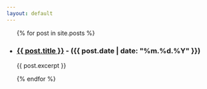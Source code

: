 ```yaml
---
layout: default
---
```


<ul>
  {% for post in site.posts %}
    <li>
      <h3><a href="{{ post.url }}">{{ post.title }}</a> - ({{ post.date | date: "%m.%d.%Y" }})</h3>
      <p>{{ post.excerpt }}</p>
    </li>
  {% endfor %}
</ul>
